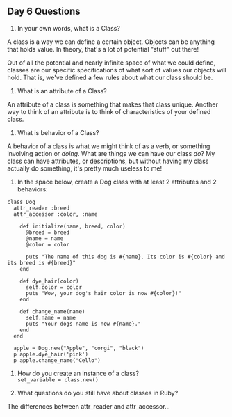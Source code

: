 ## Day 6 Questions

1. In your own words, what is a Class?  

  A class is a way we can define a certain object. Objects can be anything that holds value. In theory, that's a lot of potential "stuff" out there!  

  Out of all the potential and nearly infinite space of what we could define, classes are our specific specifications of what sort of values our objects will hold. That is, we've defined a few rules about what our class should be.

1. What is an attribute of a Class?  

  An attribute of a class is something that makes that class unique. Another way to think of an attribute is to think of characteristics of your defined class.

1. What is behavior of a Class?  

  A behavior of a class is what we might think of as a verb, or something involving action or *doing*. What are things we can have our class *do*? My class can have attributes, or descriptions, but without having my class actually do something, it's pretty much useless to me!

1. In the space below, create a Dog class with at least 2 attributes and 2 behaviors:
```
class Dog
  attr_reader :breed
  attr_accessor :color, :name

    def initialize(name, breed, color)
      @breed = breed
      @name = name
      @color = color

      puts "The name of this dog is #{name}. Its color is #{color} and its breed is #{breed}"
    end

    def dye_hair(color)
      self.color = color
      puts "Wow, your dog's hair color is now #{color}!"
    end

    def change_name(name)
      self.name = name
      puts "Your dogs name is now #{name}."
    end
  end

  apple = Dog.new("Apple", "corgi", "black")
  p apple.dye_hair('pink')
  p apple.change_name("Cello")
```
1. How do you create an instance of a class?  
`set_variable = class.new()`

1. What questions do you still have about classes in Ruby?

  The differences between attr_reader and attr_accessor...
